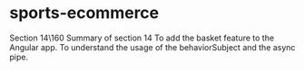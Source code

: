 # sports-ecommerce

Section 14\160 Summary of section 14
To add the basket feature to the Angular app. To understand
the usage of the behaviorSubject and the async pipe.









 













